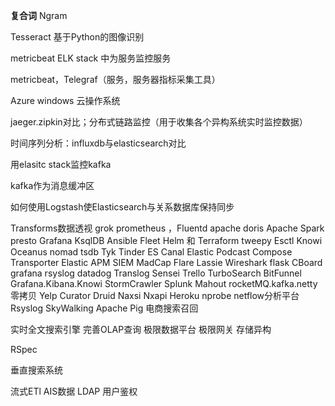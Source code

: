 **复合词** Ngram

Tesseract 基于Python的图像识别


metricbeat ELK stack 中为服务监控服务

metricbeat，Telegraf（服务，服务器指标采集工具）

Azure windows 云操作系统

jaeger.zipkin对比；分布式链路监控（用于收集各个异构系统实时监控数据）


时间序列分析：influxdb与elasticsearch对比

用elasitc stack监控kafka


kafka作为消息缓冲区

如何使用Logstash使Elasticsearch与关系数据库保持同步

Transforms数据透视
grok
prometheus ，Fluentd
apache doris
Apache Spark
presto
Grafana
KsqlDB
Ansible
Fleet
Helm 和 Terraform
tweepy
Esctl
Knowi
Oceanus
nomad
tsdb
Tyk
Tinder ES
Canal
Elastic Podcast
Compose Transporter
Elastic APM
SIEM
MadCap Flare
Lassie
Wireshark
flask
CBoard
grafana
rsyslog
datadog
Translog
Sensei
Trello
TurboSearch
BitFunnel
Grafana.Kibana.Knowi
StormCrawler
Splunk
Mahout
rocketMQ.kafka.netty零拷贝
Yelp
Curator
Druid
Naxsi
Nxapi
Heroku
nprobe
netflow分析平台
Rsyslog
SkyWalking
Apache Pig
电商搜索召回

实时全文搜索引擎
完善OLAP查询
极限数据平台
极限网关
存储异构

RSpec

垂直搜索系统

流式ETl
AIS数据
LDAP 用户鉴权
